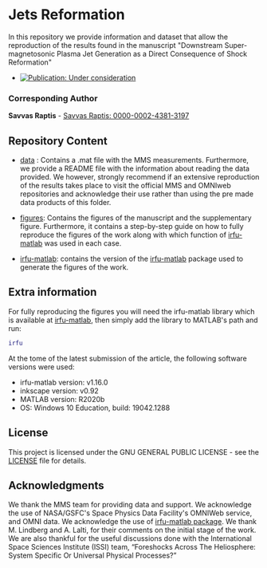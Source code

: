 # Jets Reformation
In this repository we provide information and dataset that allow the reproduction of the results found in the manuscript "Downstream Super-magnetosonic Plasma Jet Generation as a Direct Consequence of Shock Reformation"

- [![Publication: Under consideration](https://img.shields.io/badge/Publication-Under%20consideration-green?style=flat&logo=openaccess)](https://www.researchsquare.com/article/rs-711807/v1)

### Corresponding Author
**Savvas Raptis**  - [Savvas Raptis: 0000-0002-4381-3197](https://img.shields.io/badge/Savvas%20Raptis-0000--0002--4381--3197-green?style=flat&logo=orcid)

## Repository Content
* [data](data) : Contains a .mat file with the MMS measurements. Furthermore, we provide a README file with the information about reading the data provided. We however, strongly recommend if an extensive reproduction of the results takes place to visit the official MMS and OMNIweb repositories and acknowledge their use rather than using the pre made data products of this folder.

* [figures](figures): Contains the figures of the manuscript and the supplementary figure. Furthermore, it contains a step-by-step guide on how to fully reproduce the figures of the work along with which function of [irfu-matlab](https://github.com/irfu/irfu-matlab) was used in each case.

* [irfu-matlab](irfu-matlab): contains the version of the [irfu-matlab](https://github.com/irfu/irfu-matlab) package used to generate the figures of the work.

## Extra information

For fully reproducing the figures you will need the irfu-matlab library which is available at [irfu-matlab](https://github.com/irfu/irfu-matlab), then simply add the library to MATLAB's path and run:

```matlab
irfu
```
At the tome of the latest submission of the article, the following software versions were used:

* irfu-matlab version:  v1.16.0
* inkscape version:  v0.92
* MATLAB version: R2020b
* OS: Windows 10 Education, build: 19042.1288

## License

This project is licensed under the GNU GENERAL PUBLIC LICENSE  - see the [LICENSE](LICENSE) file for details.

## Acknowledgments

We thank the MMS team for providing data and support. We acknowledge the use of NASA/GSFC's Space Physics Data Facility's OMNIWeb service, and OMNI data. We acknowledge the use of [irfu-matlab package](https://github.com/irfu). We thank M. Lindberg and A. Lalti, for their comments on the initial stage of the work. We are also thankful for the useful discussions done with the International Space Sciences Institute (ISSI) team, “Foreshocks Across The Heliosphere: System Specific Or Universal Physical Processes?”
